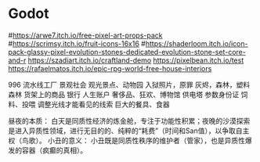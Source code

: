 # Godot

#https://arwe7.itch.io/free-pixel-art-props-pack
#https://scrimsy.itch.io/fruit-icons-16x16
#https://shaderloom.itch.io/icon-pack-glassy-pixel-evolution-stones-dedicated-evolution-stone-set-core-and-r
https://szadiart.itch.io/craftland-demo
https://pixelbean.itch.io/test
https://rafaelmatos.itch.io/epic-rpg-world-free-house-interiors

996
流水线工厂
景观社会
观光景点、动物园
入狱照片，原罪
灰烬，森林，塑料森林
货架上的商品
银行 人生账户
奢侈品、狂欢、博物馆
供电塔
参数身份证
饲料、投喂
调整光线才能看见的线索
巨大的餐具、食器


昼夜的本质： 白天是同质性经济的炼金舱，专注于功能性积累；夜晚的沙漠探索是进入异质性领域，进行无目的的、纯粹的“耗费”（时间和San值），以争取自主权（鸟歌）。
小丑的意义： 小丑既是同质性秩序的维护者（管家），也是异质性爆发的容器（疯癫的真相）。
